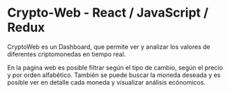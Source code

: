 # Crypto-Web - React / JavaScript / Redux
CryptoWeb es un Dashboard, que permite ver y analizar los valores de diferentes criptomonedas en tiempo real.

En la pagina web es posible filtrar según el tipo de cambio, según el precio y por orden alfabético.
También se puede buscar la moneda deseada y es posible ver en detalle cada moneda y visualizar análisis ecónomicos.
